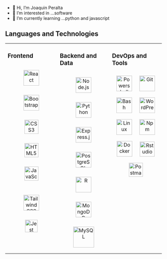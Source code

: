 - 👋 Hi, I’m Joaquin Peralta
- 👀 I’m interested in ...software
- 🌱 I’m currently learning ...python and javascript


## Languages and Technologies
<table><tr><td valign="top" width="33%">



### Frontend  
<div align="center">  
<a href="https://reactjs.org/" target="_blank"><img style="margin: 15px" src="https://profilinator.rishav.dev/skills-assets/react-original-wordmark.svg" alt="React" height="50" /></a>
<a href="https://getbootstrap.com/docs/3.4/javascript/" target="_blank"><img style="margin: 15px" src="https://cdn.jsdelivr.net/gh/devicons/devicon/icons/bootstrap/bootstrap-original.svg"  alt="Bootstrap" height="50" /></a>  
<a href="https://www.w3schools.com/css/" target="_blank"><img style="margin: 15px"  src="https://cdn.jsdelivr.net/gh/devicons/devicon/icons/css3/css3-original.svg" alt="CSS3" height="45" /></a>  
<a href="https://en.wikipedia.org/wiki/HTML5" target="_blank"><img style="margin: 15px" src="https://cdn.jsdelivr.net/gh/devicons/devicon/icons/html5/html5-original.svg" alt="HTML5" height="45" /></a>  
<a href="https://www.javascript.com/" target="_blank"><img style="margin: 15px" src="https://skillicons.dev/icons?i=js" alt="JavaScript" height="45" /></a>
  
<a href="https://www.tailwindcss.com/" target="_blank"><img style="margin: 15px" src="https://profilinator.rishav.dev/skills-assets/tailwindcss.svg" alt="Tailwind CSS" height="50" /></a>
 <a href="https://jestjs.io/" target="_blank"><img style="margin: 15px" src="https://cdn.jsdelivr.net/gh/devicons/devicon/icons/jest/jest-plain.svg"  alt="Jest" height="40" /></a>
  
</div>

</td><td valign="top" width="33%">



### Backend and Data
<div align="center">  
</a>  
<a href="https://nodejs.org/" target="_blank"><img style="margin: 15px"src="https://cdn.jsdelivr.net/gh/devicons/devicon/icons/nodejs/nodejs-original.svg" alt="Node.js" height="50" /></a>  
<a href="https://www.python.org/" target="_blank"><img style="margin: 15px" src="https://profilinator.rishav.dev/skills-assets/python-original.svg" alt="Python" height="50" /></a>  
<a href="https://expressjs.com/" target="_blank"><img style="margin: 15px" src="https://skillicons.dev/icons?i=express" alt="Express.js" height="50" /></a>  
<a href="https://www.postgresql.org/" target="_blank"><img style="margin: 15px"src="https://cdn.jsdelivr.net/gh/devicons/devicon/icons/postgresql/postgresql-original.svg" alt="PostgreSQL" height="50" /></a>
<a href="https://www.r-project.org/" target="_blank"><img style="margin: 15px" src="https://skillicons.dev/icons?i=r" alt="R" height="50" /></a>
  <a href="https://www.mongodb.com/" target="_blank"><img style="margin: 15px" src="https://skillicons.dev/icons?i=mongodb"  alt="MongoDB" height="50" />
<a href="https://www.mysql.com/" target="_blank"><img style="margin: 15px" src="https://profilinator.rishav.dev/skills-assets/mysql-original-wordmark.svg" alt="MySQL" height="67" /></a>
 </div>  


</td><td valign="top" width="33%">



### DevOps and Tools
<div align="center">
<a href="https://learn.microsoft.com/en-us/powershell/" target="_blank"><img style="margin: 10px" src="https://skillicons.dev/icons?i=powershell" alt="Powershell" height="50" /></a> 
<a href="https://git-scm.com/" target="_blank"><img style="margin: 10px" src="https://profilinator.rishav.dev/skills-assets/git-scm-icon.svg" alt="Git" height="50" /></a>  
<a href="https://www.gnu.org/software/bash/" target="_blank"><img style="margin: 10px" src="https://skillicons.dev/icons?i=bash" alt="Bash" height="50" /></a>  
<a href="https://wordpress.com/" target="_blank"><img style="margin: 10px" src="https://skillicons.dev/icons?i=wordpress" alt="WordPress" height="50" /></a>  
<a href="https://www.linux.org/" target="_blank"><img style="margin: 10px" src="https://cdn.jsdelivr.net/gh/devicons/devicon/icons/linux/linux-original.svg" alt="Linux" height="50" /></a>
<a href="https://www.npmjs.com/" target="_blank"><img style="margin: 10px" src="https://cdn.jsdelivr.net/gh/devicons/devicon/icons/npm/npm-original-wordmark.svg" alt="Npm" height="50" /></a>
<a href="https://www.docker.com/" target="_blank"><img style="margin: 10px" src="https://skillicons.dev/icons?i=docker" alt="Docker" height="50" /></a>  
<a href="https://posit.co/download/rstudio-desktop/#download" target="_blank"><img style="margin: 10px" src="https://cdn.jsdelivr.net/gh/devicons/devicon/icons/rstudio/rstudio-original.svg" alt="Rstudio" height="48" /></a>  
<a href="https://www.postman.com/" target="_blank"><img style="margin: 10px" src="https://skillicons.dev/icons?i=postman" alt="Postman" height="45" /></a>  
  
</div>  

</td></tr></table>  

<br/>  

<!---
JoacoPeralta99/JoacoPeralta99 is a ✨ special ✨ repository because its `README.md` (this file) appears on your GitHub profile.
You can click the Preview link to take a look at your changes.
--->
